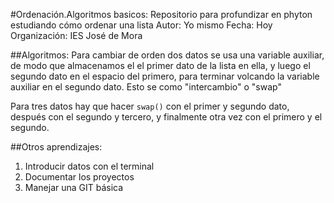 #Ordenación.Algoritmos basicos:
Repositorio para profundizar en phyton estudiando cómo ordenar una lista 
Autor: Yo mismo
Fecha: Hoy
Organización: IES José de Mora 

##Algoritmos:
Para cambiar de orden dos datos se usa una variable auxiliar, de modo que almacenamos 
el el primer dato de la lista en ella, y luego el segundo dato en el espacio del
primero, para terminar volcando la variable auxiliar en el segundo dato. Esto se 
como "intercambio" o "swap"

Para tres datos hay que hacer ```swap()``` con el primer y segundo dato, después con 
el segundo y tercero, y finalmente otra vez con el primero y el segundo.

##Otros aprendizajes:
1. Introducir datos con el terminal
1. Documentar los proyectos
1. Manejar una GIT básica 
